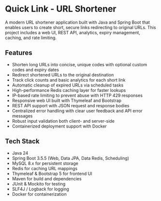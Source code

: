 # Quick Link - URL Shortener

A modern URL shortener application built with Java and Spring Boot that enables users to create short, secure links redirecting to original URLs. This project includes a web UI, REST API, analytics, expiry management, caching, and rate limiting.

## Features

- Shorten long URLs into concise, unique codes with optional custom codes and expiry dates
- Redirect shortened URLs to the original destination
- Track click counts and basic analytics for each short link
- Automatic cleanup of expired URLs via scheduled tasks
- High-performance Redis caching layer for faster lookups
- IP-based rate limiting to prevent abuse with HTTP 429 responses
- Responsive web UI built with Thymeleaf and Bootstrap
- REST API support with JSON request and response bodies
- Centralized error handling with clear user feedback and API error messages
- Robust input validation both client- and server-side
- Containerized deployment support with Docker

## Tech Stack

- Java 24
- Spring Boot 3.5.5 (Web, Data JPA, Data Redis, Scheduling)
- MySQL 8.x for persistent storage
- Redis for caching URL mappings
- Thymeleaf & Bootstrap 5 for frontend UI
- Maven for build and dependencies
- JUnit & Mockito for testing
- SLF4J / Logback for logging
- Docker for containerization
